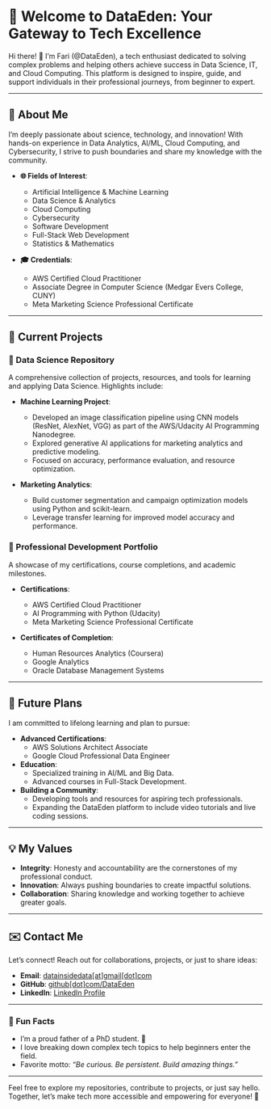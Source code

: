 # 🌟 Welcome to DataEden: Your Gateway to Tech Excellence

Hi there! 👋 I’m Fari (@DataEden), a tech enthusiast dedicated to solving complex problems and helping others achieve success in Data Science, IT, and Cloud Computing. This platform is designed to inspire, guide, and support individuals in their professional journeys, from beginner to expert.

---

## 👀 About Me

I’m deeply passionate about science, technology, and innovation! With hands-on experience in Data Analytics, AI/ML, Cloud Computing, and Cybersecurity, I strive to push boundaries and share my knowledge with the community.

- **🌐 Fields of Interest**:
  - Artificial Intelligence & Machine Learning
  - Data Science & Analytics
  - Cloud Computing
  - Cybersecurity
  - Software Development
  - Full-Stack Web Development
  - Statistics & Mathematics

- **🎓 Credentials**:
  - AWS Certified Cloud Practitioner
  - Associate Degree in Computer Science (Medgar Evers College, CUNY)
  - Meta Marketing Science Professional Certificate

---

## 🚀 Current Projects

### 🧠 Data Science Repository
A comprehensive collection of projects, resources, and tools for learning and applying Data Science. Highlights include:

- **Machine Learning Project**:
  - Developed an image classification pipeline using CNN models (ResNet, AlexNet, VGG) as part of the AWS/Udacity AI Programming Nanodegree.
  - Explored generative AI applications for marketing analytics and predictive modeling.
  - Focused on accuracy, performance evaluation, and resource optimization.

- **Marketing Analytics**:
  - Build customer segmentation and campaign optimization models using Python and scikit-learn.
  - Leverage transfer learning for improved model accuracy and performance.

### 📜 Professional Development Portfolio
A showcase of my certifications, course completions, and academic milestones.

- **Certifications**:
  - AWS Certified Cloud Practitioner
  - AI Programming with Python (Udacity)
  - Meta Marketing Science Professional Certificate

- **Certificates of Completion**:
  - Human Resources Analytics (Coursera)
  - Google Analytics
  - Oracle Database Management Systems

---

## 🌱 Future Plans

I am committed to lifelong learning and plan to pursue:
- **Advanced Certifications**:
  - AWS Solutions Architect Associate
  - Google Cloud Professional Data Engineer
- **Education**:
  - Specialized training in AI/ML and Big Data.
  - Advanced courses in Full-Stack Development.
- **Building a Community**:
  - Developing tools and resources for aspiring tech professionals.
  - Expanding the DataEden platform to include video tutorials and live coding sessions.

---

## 💡 My Values
- **Integrity**: Honesty and accountability are the cornerstones of my professional conduct.
- **Innovation**: Always pushing boundaries to create impactful solutions.
- **Collaboration**: Sharing knowledge and working together to achieve greater goals.

---

## ✉️ Contact Me

Let’s connect! Reach out for collaborations, projects, or just to share ideas:
- **Email**: [datainsidedata[at]gmail[dot]com](mailto:datainsidedata@gmail.com)
- **GitHub**: [github[dot]com/DataEden](https://github.com/DataEden)
- **LinkedIn**: [LinkedIn Profile](https://www.linkedin.com/in/fari-lindo)

---

### 🤩 Fun Facts
- I’m a proud father of a PhD student. 💙
- I love breaking down complex tech topics to help beginners enter the field.
- Favorite motto: _“Be curious. Be persistent. Build amazing things.”_

---

Feel free to explore my repositories, contribute to projects, or just say hello. Together, let’s make tech more accessible and empowering for everyone! 🌟
